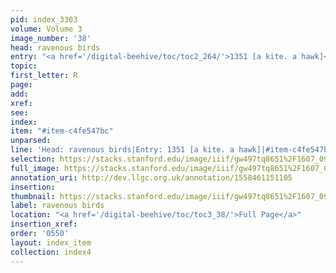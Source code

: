 ```yaml
---
pid: index_3303
volume: Volume 3
image_number: '38'
head: ravenous birds
entry: "<a href='/digital-beehive/toc/toc2_264/'>1351 [a kite. a hawk]</a>"
topic: 
first_letter: R
page: 
add: 
xref: 
see: 
index: 
item: "#item-c4fe547bc"
unparsed: 
line: 'Head: ravenous birds|Entry: 1351 [a kite. a hawk]|#item-c4fe547bc'
selection: https://stacks.stanford.edu/image/iiif/gw497tq8651%2F1607_0981/1818,1419,654,201/full/0/default.jpg
full_image: https://stacks.stanford.edu/image/iiif/gw497tq8651%2F1607_0981/full/full/0/default.jpg
annotation_uri: http://dev.llgc.org.uk/annotation/1558461151105
insertion: 
thumbnail: https://stacks.stanford.edu/image/iiif/gw497tq8651%2F1607_0981/1818,1419,654,201/150,/0/default.jpg
label: ravenous birds
location: "<a href='/digital-beehive/toc/toc3_38/'>Full Page</a>"
insertion_xref: 
order: '0550'
layout: index_item
collection: index4
---
```

